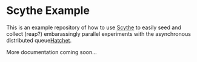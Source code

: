 # Scythe Example

This is an example repository of how to use [Scythe](https://github.com/szvsw/scythe) to 
easily seed and collect (reap?) embarassingly parallel experiments with the 
asynchronous distributed queue[Hatchet](https://hatchet.run).

More documentation coming soon...